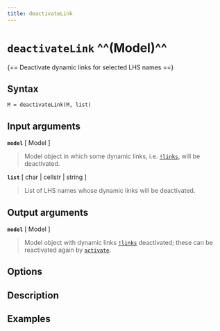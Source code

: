 ```yaml
---
title: deactivateLink
---
```


# `deactivateLink` ^^(Model)^^

{== Deactivate dynamic links for selected LHS names ==}


## Syntax 

    M = deactivateLink(M, list)


## Input arguments 

__`model`__ [ Model ] 
> 
> Model object in which some dynamic links, i.e.
> [`!links`](irislang/links), will be deactivated.
> 

__`list`__ [ char | cellstr | string ] 
> 
> List of LHS names whose dynamic links will be deactivated.
> 

## Output arguments 

__`model`__ [ Model ] 
> 
> Model object with dynamic links [`!links`](irislang/links) deactivated;
> these can be reactivated again by [`activate`](#activate).
> 


## Options 



## Description 



## Examples

